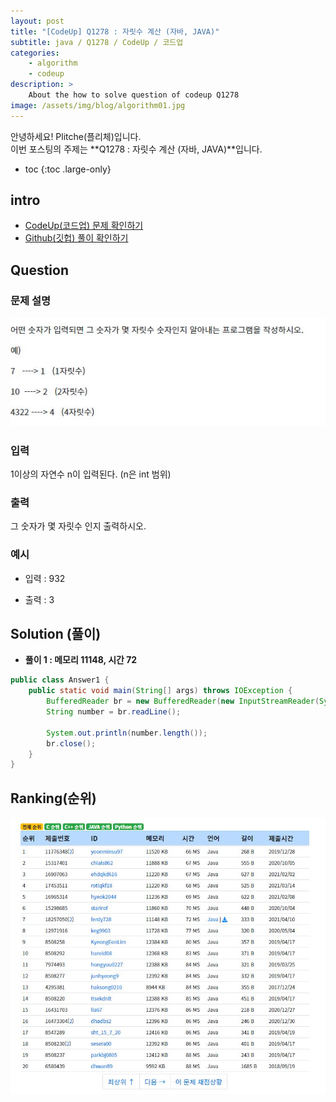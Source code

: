 ```yaml
---
layout: post
title: "[CodeUp] Q1278 : 자릿수 계산 (자바, JAVA)"
subtitle: java / Q1278 / CodeUp / 코드업
categories:
    - algorithm
    - codeup
description: >
    About the how to solve question of codeup Q1278
image: /assets/img/blog/algorithm01.jpg
---
```


안녕하세요! Plitche(플리체)입니다.  
이번 포스팅의 주제는 **Q1278 : 자릿수 계산 (자바, JAVA)**입니다.

* toc
{:toc .large-only}

## intro
* [CodeUp(코드업) 문제 확인하기](https://codeup.kr/problem.php?id=1278)  
* [Github(깃헙) 풀이 확인하기](https://github.com/plitche/CodeUp_Solution/tree/master/Q1201~Q1300/Q1278)  

## Question
### 문제 설명
![](/assets/post/codeup/Q1200~Q1299/20210903_01/01.JPG)  

### 입력
1이상의 자연수 n이 입력된다. (n은 int 범위)  

### 출력
그 숫자가 몇 자릿수 인지 출력하시오.  

### 예시
* 입력 : 932  

* 출력 : 3  

## Solution (풀이)
* **풀이 1 : 메모리 11148, 시간 72**  

```java
public class Answer1 {
	public static void main(String[] args) throws IOException {
		BufferedReader br = new BufferedReader(new InputStreamReader(System.in));
		String number = br.readLine();

		System.out.println(number.length());
		br.close();
	}
}
```  

## Ranking(순위)
![](/assets/post/codeup/Q1200~Q1299/20210903_01/02.JPG)  